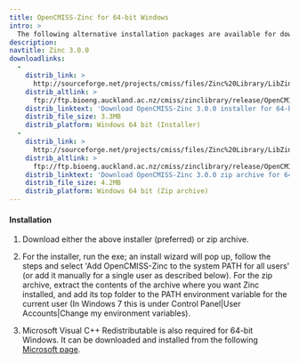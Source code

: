 ```yaml
---
title: OpenCMISS-Zinc for 64-bit Windows
intro: >
  The following alternative installation packages are available for download:
description:
navtitle: Zinc 3.0.0
downloadlinks:
  -
    distrib_link: >
      http://sourceforge.net/projects/cmiss/files/Zinc%20Library/LibZinc-3.0.0/OpenCMISS-Zinc-3.0.0-amd64-Windows.exe/download
    distrib_altlink: >
      ftp://ftp.bioeng.auckland.ac.nz/cmiss/zinclibrary/release/OpenCMISS-Zinc-3.0.0-amd64-Windows.exe
    distrib_linktext: 'Download OpenCMISS-Zinc 3.0.0 installer for 64-bit Windows'
    distrib_file_size: 3.3MB
    distrib_platform: Windows 64 bit (Installer)
  -
    distrib_link: >
      http://sourceforge.net/projects/cmiss/files/Zinc%20Library/LibZinc-3.0.0/OpenCMISS-Zinc-3.0.0-amd64-Windows.zip/download
    distrib_altlink: >
      ftp://ftp.bioeng.auckland.ac.nz/cmiss/zinclibrary/release/OpenCMISS-Zinc-3.0.0-amd64-Windows.zip
    distrib_linktext: 'Download OpenCMISS-Zinc 3.0.0 zip archive for 64-bit Windows'
    distrib_file_size: 4.2MB
    distrib_platform: Windows 64 bit (Zip archive)
---
```


#### Installation

1. Download either the above installer (preferred) or zip archive.

2. For the installer, run the exe; an install wizard will pop up, follow the steps and select 'Add OpenCMISS-Zinc to the system PATH for all users' (or add it manually for a single user as described below). For the zip archive, extract the contents of the archive where you want Zinc installed, and add its top folder to the PATH environment variable for the current user (In Windows 7 this is under Control Panel|User Accounts|Change my environment variables).

3. Microsoft Visual C++ Redistributable is also required for 64-bit Windows. It can be downloaded and installed from the following [Microsoft page](http://search.microsoft.com/en-us/DownloadResults.aspx?q=Microsoft+Visual+C%2b%2b+2010+SP1+Redistributable+Package).
